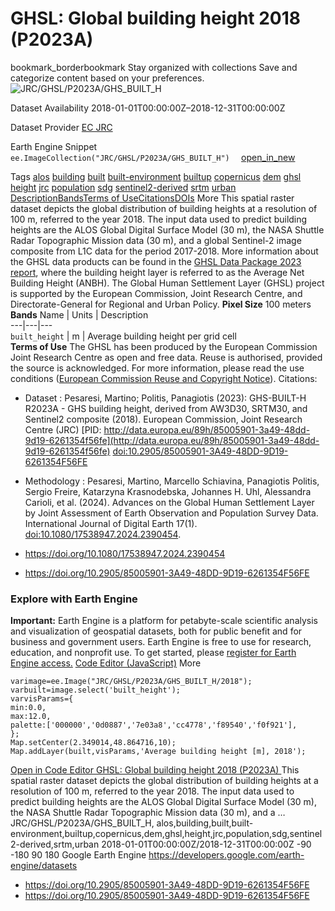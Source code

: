  
#  GHSL: Global building height 2018 (P2023A) 
bookmark_borderbookmark Stay organized with collections  Save and categorize content based on your preferences.
![JRC/GHSL/P2023A/GHS_BUILT_H](https://developers.google.com/earth-engine/datasets/images/JRC/JRC_GHSL_P2023A_GHS_BUILT_H_sample.png) 

Dataset Availability
    2018-01-01T00:00:00Z–2018-12-31T00:00:00Z 

Dataset Provider
     [ EC JRC ](https://ghsl.jrc.ec.europa.eu/ghs_buH2023.php) 

Earth Engine Snippet
     `    ee.ImageCollection("JRC/GHSL/P2023A/GHS_BUILT_H")   ` [ open_in_new ](https://code.earthengine.google.com/?scriptPath=Examples:Datasets/JRC/JRC_GHSL_P2023A_GHS_BUILT_H) 

Tags
     [alos](https://developers.google.com/earth-engine/datasets/tags/alos) [building](https://developers.google.com/earth-engine/datasets/tags/building) [built](https://developers.google.com/earth-engine/datasets/tags/built) [built-environment](https://developers.google.com/earth-engine/datasets/tags/built-environment) [builtup](https://developers.google.com/earth-engine/datasets/tags/builtup) [copernicus](https://developers.google.com/earth-engine/datasets/tags/copernicus) [dem](https://developers.google.com/earth-engine/datasets/tags/dem) [ghsl](https://developers.google.com/earth-engine/datasets/tags/ghsl) [height](https://developers.google.com/earth-engine/datasets/tags/height) [jrc](https://developers.google.com/earth-engine/datasets/tags/jrc) [population](https://developers.google.com/earth-engine/datasets/tags/population) [sdg](https://developers.google.com/earth-engine/datasets/tags/sdg) [sentinel2-derived](https://developers.google.com/earth-engine/datasets/tags/sentinel2-derived) [srtm](https://developers.google.com/earth-engine/datasets/tags/srtm) [urban](https://developers.google.com/earth-engine/datasets/tags/urban)
[Description](https://developers.google.com/earth-engine/datasets/catalog/JRC_GHSL_P2023A_GHS_BUILT_H#description)[Bands](https://developers.google.com/earth-engine/datasets/catalog/JRC_GHSL_P2023A_GHS_BUILT_H#bands)[Terms of Use](https://developers.google.com/earth-engine/datasets/catalog/JRC_GHSL_P2023A_GHS_BUILT_H#terms-of-use)[Citations](https://developers.google.com/earth-engine/datasets/catalog/JRC_GHSL_P2023A_GHS_BUILT_H#citations)[DOIs](https://developers.google.com/earth-engine/datasets/catalog/JRC_GHSL_P2023A_GHS_BUILT_H#dois) More
This spatial raster dataset depicts the global distribution of building heights at a resolution of 100 m, referred to the year 2018. The input data used to predict building heights are the ALOS Global Digital Surface Model (30 m), the NASA Shuttle Radar Topographic Mission data (30 m), and a global Sentinel-2 image composite from L1C data for the period 2017-2018.
More information about the GHSL data products can be found in the [GHSL Data Package 2023 report](https://ghsl.jrc.ec.europa.eu/documents/GHSL_Data_Package_2023.pdf?t=1683540422), where the building height layer is referred to as the Average Net Building Height (ANBH).
The Global Human Settlement Layer (GHSL) project is supported by the European Commission, Joint Research Centre, and Directorate-General for Regional and Urban Policy.
**Pixel Size** 100 meters 
**Bands**
Name | Units | Description  
---|---|---  
`built_height` | m | Average building height per grid cell  
**Terms of Use**
The GHSL has been produced by the European Commission Joint Research Centre as open and free data. Reuse is authorised, provided the source is acknowledged. For more information, please read the use conditions ([European Commission Reuse and Copyright Notice](https://ec.europa.eu/info/legal-notice_en)).
Citations:
  * Dataset : Pesaresi, Martino; Politis, Panagiotis (2023): GHS-BUILT-H R2023A - GHS building height, derived from AW3D30, SRTM30, and Sentinel2 composite (2018). European Commission, Joint Research Centre (JRC) [PID: http://data.europa.eu/89h/85005901-3a49-48dd-9d19-6261354f56fe](http://data.europa.eu/89h/85005901-3a49-48dd-9d19-6261354f56fe) [doi:10.2905/85005901-3A49-48DD-9D19-6261354F56FE](https://doi.org/10.2905/85005901-3A49-48DD-9D19-6261354F56FE)
  * Methodology : Pesaresi, Martino, Marcello Schiavina, Panagiotis Politis, Sergio Freire, Katarzyna Krasnodebska, Johannes H. Uhl, Alessandra Carioli, et al. (2024). Advances on the Global Human Settlement Layer by Joint Assessment of Earth Observation and Population Survey Data. International Journal of Digital Earth 17(1). [doi:10.1080/17538947.2024.2390454](https://doi.org/10.1080/17538947.2024.2390454).


  * [ https://doi.org/10.1080/17538947.2024.2390454 ](https://doi.org/10.1080/17538947.2024.2390454)
  * [ https://doi.org/10.2905/85005901-3A49-48DD-9D19-6261354F56FE ](https://doi.org/10.2905/85005901-3A49-48DD-9D19-6261354F56FE)


### Explore with Earth Engine
**Important:** Earth Engine is a platform for petabyte-scale scientific analysis and visualization of geospatial datasets, both for public benefit and for business and government users. Earth Engine is free to use for research, education, and nonprofit use. To get started, please [register for Earth Engine access.](https://console.cloud.google.com/earth-engine)
[Code Editor (JavaScript)](https://developers.google.com/earth-engine/datasets/catalog/JRC_GHSL_P2023A_GHS_BUILT_H#code-editor-javascript-sample) More
```
varimage=ee.Image("JRC/GHSL/P2023A/GHS_BUILT_H/2018");
varbuilt=image.select('built_height');
varvisParams={
min:0.0,
max:12.0,
palette:['000000','0d0887','7e03a8','cc4778','f89540','f0f921'],
};
Map.setCenter(2.349014,48.864716,10);
Map.addLayer(built,visParams,'Average building height [m], 2018');
```
[ Open in Code Editor ](https://code.earthengine.google.com/?scriptPath=Examples:Datasets/JRC/JRC_GHSL_P2023A_GHS_BUILT_H)
[ GHSL: Global building height 2018 (P2023A) ](https://developers.google.com/earth-engine/datasets/catalog/JRC_GHSL_P2023A_GHS_BUILT_H)
This spatial raster dataset depicts the global distribution of building heights at a resolution of 100 m, referred to the year 2018. The input data used to predict building heights are the ALOS Global Digital Surface Model (30 m), the NASA Shuttle Radar Topographic Mission data (30 m), and a …
JRC/GHSL/P2023A/GHS_BUILT_H, alos,building,built,built-environment,builtup,copernicus,dem,ghsl,height,jrc,population,sdg,sentinel2-derived,srtm,urban 
2018-01-01T00:00:00Z/2018-12-31T00:00:00Z
-90 -180 90 180 
Google Earth Engine
https://developers.google.com/earth-engine/datasets
  * [ https://doi.org/10.2905/85005901-3A49-48DD-9D19-6261354F56FE ](https://doi.org/https://ghsl.jrc.ec.europa.eu/ghs_buH2023.php)
  * [ https://doi.org/10.2905/85005901-3A49-48DD-9D19-6261354F56FE ](https://doi.org/https://developers.google.com/earth-engine/datasets/catalog/JRC_GHSL_P2023A_GHS_BUILT_H)


